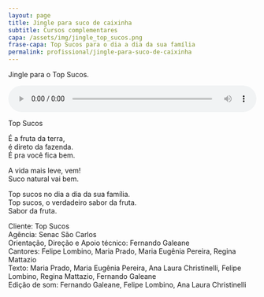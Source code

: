 ```yaml
---
layout: page
title: Jingle para suco de caixinha
subtitle: Cursos complementares
capa: /assets/img/jingle_top_sucos.png
frase-capa: Top Sucos para o dia a dia da sua família
permalink: profissional/jingle-para-suco-de-caixinha
---
```


Jingle para o Top Sucos.

<audio ref='Top Sucos' controls src="https://github.com/ReMattazio/remattazio.github.io/blob/master/assets/mids/top_sucos_jingle.mp3?raw=true" style="width:100%; border-radius: 2rem;">Desculpe, seu navegador não suporta audio.</audio>

Top Sucos

É a fruta da terra,  
é direto da fazenda.  
É pra você fica bem.

A vida mais leve, vem!  
Suco natural vai bem.

Top sucos no dia a dia da sua família.  
Top sucos, o verdadeiro sabor da fruta.  
Sabor da fruta.


Cliente: Top Sucos  
Agência: Senac São Carlos  
Orientação, Direção e Apoio técnico: Fernando Galeane  
Cantores: Felipe Lombino, Maria Prado, Maria Eugênia Pereira, Regina Mattazio  
Texto: Maria Prado, Maria Eugênia Pereira, Ana Laura Christinelli, Felipe Lombino, Regina Mattazio, Fernando Galeane  
Edição de som: Fernando Galeane, Felipe Lombino, Ana Laura Christinelli
